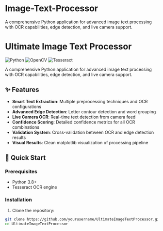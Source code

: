 # Image-Text-Processor
A comprehensive Python application for advanced image text processing with OCR capabilities, edge detection, and live camera support.

# Ultimate Image Text Processor

![Python](https://img.shields.io/badge/Python-3.8%2B-blue)
![OpenCV](https://img.shields.io/badge/OpenCV-4.5%2B-green)
![Tesseract](https://img.shields.io/badge/Tesseract-OCR-lightgrey)

A comprehensive Python application for advanced image text processing with OCR capabilities, edge detection, and live camera support.

## ✨ Features

- **Smart Text Extraction**: Multiple preprocessing techniques and OCR configurations
- **Advanced Edge Detection**: Letter contour detection and word grouping
- **Live Camera OCR**: Real-time text detection from camera feed
- **Confidence Scoring**: Detailed confidence metrics for all OCR combinations
- **Validation System**: Cross-validation between OCR and edge detection results
- **Visual Results**: Clean matplotlib visualization of processing pipeline

## 🚀 Quick Start

### Prerequisites

- Python 3.8+
- Tesseract OCR engine

### Installation

1. Clone the repository:
```bash
git clone https://github.com/yourusername/UltimateImageTextProcessor.git
cd UltimateImageTextProcessor
